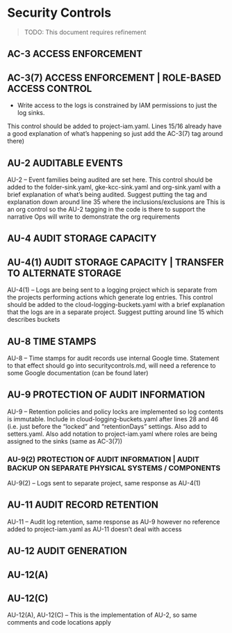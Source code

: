 # Security Controls
>
> TODO: This document requires refinement

## AC-3 ACCESS ENFORCEMENT

## AC-3(7) ACCESS ENFORCEMENT | ROLE-BASED ACCESS CONTROL

- Write access to the logs is constrained by IAM permissions to just the log sinks.

This control should be added to project-iam.yaml. Lines 15/16 already have a good explanation of
what’s happening so just add the AC-3(7) tag around there)

## AU-2 AUDITABLE EVENTS

AU-2 – Event families being audited are set here. This control should be added to the folder-sink.yaml,
gke-kcc-sink.yaml and org-sink.yaml with a brief explanation of what’s being audited.
Suggest putting the tag and explanation down around line 35 where the inclusions/exclusions are
This is an org control so the AU-2 tagging in the code is there to support the narrative Ops will write to demonstrate the org requirements

## AU-4 AUDIT STORAGE CAPACITY

## AU-4(1) AUDIT STORAGE CAPACITY | TRANSFER TO ALTERNATE STORAGE

AU-4(1) – Logs are being sent to a logging project which is separate from the projects
performing actions which generate log entries. This control should be added to the
cloud-logging-buckets.yaml with a brief explanation that the logs are in a separate project.
Suggest putting around line 15 which describes buckets

## AU-8 TIME STAMPS

AU-8 – Time stamps for audit records use internal Google time. Statement to that effect should go into securitycontrols.md, will need a reference to some Google documentation (can be found later)

## AU-9 PROTECTION OF AUDIT INFORMATION

AU-9 – Retention policies and policy locks are implemented so log contents is immutable. Include in cloud-logging-buckets.yaml after lines 28 and 46 (i.e. just before the “locked” and “retentionDays” settings. Also add to setters.yaml. Also add notation to project-iam.yaml where roles are being assigned to the sinks (same as AC-3(7))

### AU-9(2) PROTECTION OF AUDIT INFORMATION | AUDIT BACKUP ON SEPARATE PHYSICAL SYSTEMS / COMPONENTS

AU-9(2) – Logs sent to separate project, same response as AU-4(1)

## AU-11 AUDIT RECORD RETENTION

AU-11 – Audit log retention, same response as AU-9 however no reference added to project-iam.yaml as AU-11 doesn’t deal with access

## AU-12 AUDIT GENERATION

## AU-12(A)

## AU-12(C)

AU-12(A), AU-12(C) – This is the implementation of AU-2, so same comments and code locations apply
